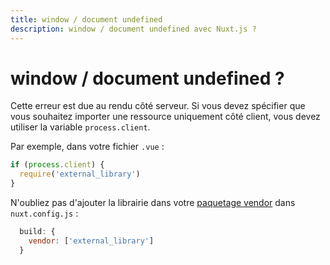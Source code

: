 ```yaml
---
title: window / document undefined
description: window / document undefined avec Nuxt.js ?
---
```


# window / document undefined ?

Cette erreur est due au rendu côté serveur. Si vous devez spécifier que vous souhaitez importer une ressource uniquement côté client, vous devez utiliser la variable `process.client`.

Par exemple, dans votre fichier `.vue` :

```js
if (process.client) {
  require('external_library')
}
```

N'oubliez pas d'ajouter la librairie dans votre [paquetage vendor](/api/configuration-build#build-vendor) dans `nuxt.config.js` :

```js
  build: {
    vendor: ['external_library']
  }
```
